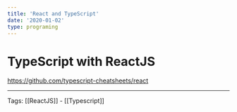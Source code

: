 ```yaml
---
title: 'React and TypeScript'
date: '2020-01-02'
type: programing 
---
```


# TypeScript with ReactJS

https://github.com/typescript-cheatsheets/react

---
Tags: [[ReactJS]] - [[Typescript]]

